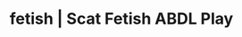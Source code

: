 ---
categories:
- Body Positivity
- Real Couples
- ABDL Play
- Alt Romance
- Immersive Erotica
image: /assets/images/1747714219726.jpg
layout: post
schema:
  description: Premium adult content featuring ABDL Play, Scat Fetish. High-quality
    visuals with erotic themes.
  keywords:
  - ABDL Play
  - Vintage Boudoir
  - Scat Fetish
  - POV Erotica
  - Gender-Fluid
  - Erotic Audiobooks
  - Queer Kinks
  name: 1747714219726 | ABDL Play Scat Fetish
  type: VisualArtwork
seo:
  description: Featured content with premium ABDL Play, Scat Fetish. HD images available.
  keywords: ABDL Play, Scat Fetish
  og_image: /assets/images/1747714219726.jpg
  schema_type: VisualArtwork
tags:
- '#fetish'
- ABDL Play
- Scat Fetish
title: fetish | Scat Fetish ABDL Play
---